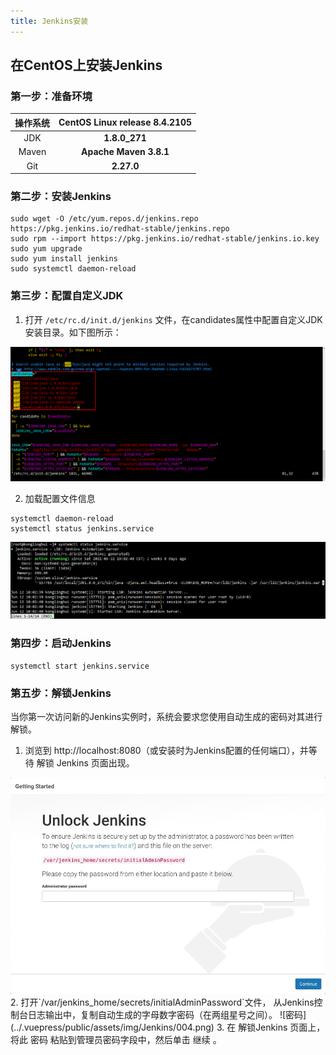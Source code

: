 ```yaml
---
title: Jenkins安装
---
```


## 在CentOS上安装Jenkins

### 第一步：准备环境

| 操作系统 | CentOS Linux release 8.4.2105 |
| :------: | :---------------------------: |
|   JDK    |         **1.8.0_271**         |
|  Maven   |    **Apache Maven 3.8.1**     |
|   Git    |          **2.27.0**           |

### 第二步：安装Jenkins

```shell
sudo wget -O /etc/yum.repos.d/jenkins.repo https://pkg.jenkins.io/redhat-stable/jenkins.repo
sudo rpm --import https://pkg.jenkins.io/redhat-stable/jenkins.io.key
sudo yum upgrade
sudo yum install jenkins
sudo systemctl daemon-reload
```

### 第三步：配置自定义JDK

1. 打开 `/etc/rc.d/init.d/jenkins` 文件，在candidates属性中配置自定义JDK安装目录。如下图所示：

![配置自定义JDK](../.vuepress/public/assets/img/Jenkins/001.png)

2. 加载配置文件信息

```shell
systemctl daemon-reload
systemctl status jenkins.service
```
![状态](../.vuepress/public/assets/img/Jenkins/002.png)


### 第四步：启动Jenkins

```shell
systemctl start jenkins.service
```

### 第五步：解锁Jenkins

当你第一次访问新的Jenkins实例时，系统会要求您使用自动生成的密码对其进行解锁。

1. 浏览到 http://localhost:8080（或安装时为Jenkins配置的任何端口），并等待 解锁 Jenkins 页面出现。
<img src="../.vuepress/public/assets/img/Jenkins/003.jpg" alt="在这里插入图片描述" style="zoom:150%;" />
2. 打开`/var/jenkins_home/secrets/initialAdminPassword`文件， 从Jenkins控制台日志输出中，复制自动生成的字母数字密码（在两组星号之间）。
  ![密码](../.vuepress/public/assets/img/Jenkins/004.png)
3. 在 解锁Jenkins 页面上，将此 密码 粘贴到管理员密码字段中，然后单击 继续 。